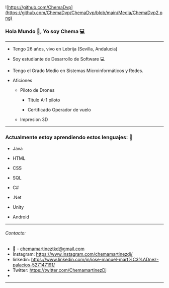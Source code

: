 ![https://github.com/ChemaDvp](https://github.com/ChemaDvp/ChemaDvp/blob/main/Media/ChemaDvp2.png)

### Hola Mundo :wave:, Yo soy Chema :computer:

***

* Tengo 26 años, vivo en Lebrija (Sevilla, Andalucía)

* Soy estudiante de Desarrollo de Software :computer: 

* Tengo el Grado Medio en Sistemas Microinformáticos y Redes.

* Aficiones
  
  * Piloto de Drones
    
    * Titulo A-1 piloto
    
    * Certificado Operador de vuelo
  
  * Impresion 3D

---

### Actualmente estoy aprendiendo estos lenguajes: :pencil:

- Java

- HTML

- CSS

- SQL

- C#

- .Net
  
- Unity

- Android
---

###### Contacto:

- :email: - chemamartineztkd@gmail.com
- Instagram: https://www.instagram.com/chemamartinezdj/
- linkedin: https://www.linkedin.com/in/jose-manuel-mart%C3%ADnez-palacios-527147191/
- Twitter: https://twitter.com/ChemamartinezDj
- 

---
